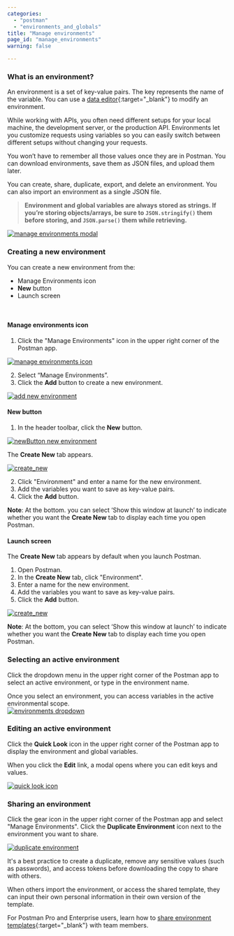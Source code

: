 ```yaml
---
categories:
  - "postman"
  - "environments_and_globals"
title: "Manage environments"
page_id: "manage_environments"
warning: false

---
```


### **What is an environment?**

An environment is a set of key-value pairs. The key represents the name of the variable. You can use a [data editor](/docs/postman/launching_postman/navigating_postman){:target="_blank"} to modify an environment.


While working with APIs, you often need different setups for your local machine, the development server, or the production API. Environments let you customize requests using variables so you can easily switch between different setups without changing your requests. 

You won’t have to remember all those values once they are in Postman. You can download environments, save them as JSON files, and upload them later.

You can create, share, duplicate, export, and delete an environment. You can also import an environment as a single JSON file.


> **Environment and global variables are always stored as strings. If you’re storing objects/arrays, be sure to `JSON.stringify()` them before storing, and `JSON.parse()` them while retrieving.**

[![manage environments modal](https://s3.amazonaws.com/postman-static-getpostman-com/postman-docs/manage_environ.png)](https://s3.amazonaws.com/postman-static-getpostman-com/postman-docs/manage_environ.png)

### **Creating a new environment**

You can create a new environment from the:
* Manage Environments icon
* **New** button
* Launch screen

<br>

#### Manage environments icon

1. Click the "Manage Environments" icon in the upper right corner of the Postman app.

[![manage environments icon](https://s3.amazonaws.com/postman-static-getpostman-com/postman-docs/environ_icon_menu.png)](https://s3.amazonaws.com/postman-static-getpostman-com/postman-docs/environ_icon_menu.png)

<ol start="2">
  <li>Select “Manage Environments”.</li>
  <li>Click the <b>Add</b> button to create a new environment.</li>
</ol>

[![add new environment](https://s3.amazonaws.com/postman-static-getpostman-com/postman-docs/Add_environ.png)](https://s3.amazonaws.com/postman-static-getpostman-com/postman-docs/Add_environ.png)


#### New button

1. In the header toolbar, click the **New** button.

[![newButton new environment](https://s3.amazonaws.com/postman-static-getpostman-com/postman-docs/newbutton_whiteTheme.png)](https://s3.amazonaws.com/postman-static-getpostman-com/postman-docs/newbutton_whiteTheme.png)

The **Create New** tab appears.

[![create_new](https://s3.amazonaws.com/postman-static-getpostman-com/postman-docs/environment-createNew.png)](https://s3.amazonaws.com/postman-static-getpostman-com/postman-docs/environment-createNew.png)

<ol start="2">
  <li>Click "Environment" and enter a name for the new environment.</li>
  <li>Add the variables you want to save as key-value pairs.</li>
  <li>Click the <b>Add</b> button.</li>
</ol>

**Note**: At the bottom. you can select ‘Show this window at launch’ to indicate whether you want the **Create New** tab to display each time you open Postman.

#### Launch screen

The **Create New** tab appears by default when you launch Postman.

1. Open Postman.
2. In the **Create New** tab, click "Environment".
3. Enter a name for the new environment.
4. Add the variables you want to save as key-value pairs.
5. Click the **Add** button.

[![create_new](https://s3.amazonaws.com/postman-static-getpostman-com/postman-docs/environment-createNew.png)](https://s3.amazonaws.com/postman-static-getpostman-com/postman-docs/environment-createNew.png)

**Note**: At the bottom, you can select ‘Show this window at launch’ to indicate whether you want the **Create New** tab to display each time you open Postman.

### Selecting an active environment

Click the dropdown menu in the upper right corner of the Postman app to select an active environment, or type in the environment name. 

Once you select an environment, you can access variables in the active environmental scope.  
[![environments dropdown](https://s3.amazonaws.com/postman-static-getpostman-com/postman-docs/active_environ.png)](https://s3.amazonaws.com/postman-static-getpostman-com/postman-docs/active_environ.png)

### Editing an active environment

Click the **Quick Look** icon in the upper right corner of the Postman app to display the environment and global variables. 

When you click the **Edit** link, a modal opens where you can edit keys and values.

[![quick look icon](https://s3.amazonaws.com/postman-static-getpostman-com/postman-docs/edit_active_environ.png)](https://s3.amazonaws.com/postman-static-getpostman-com/postman-docs/edit_active_environ.png)

### Sharing an environment

Click the gear icon in the upper right corner of the Postman app and select "Manage Environments". Click the **Duplicate Environment** icon next to the environment you want to share.

[![duplicate environment](https://s3.amazonaws.com/postman-static-getpostman-com/postman-docs/share_environ.png)](https://s3.amazonaws.com/postman-static-getpostman-com/postman-docs/share_environ.png)

It's a best practice to create a duplicate, remove any sensitive values (such as passwords), and access tokens before downloading the copy to share with others. 

When others import the environment, or access the shared template, they can input their own personal information in their own version of the template.

For Postman Pro and Enterprise users, learn how to [share environment templates](/docs/postman/team_library/sharing){:target="_blank"} with team members.
